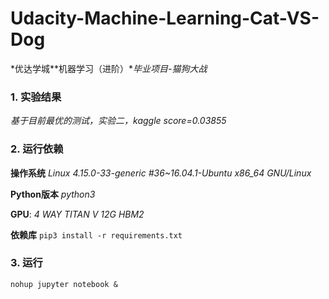 # Udacity-Machine-Learning-Cat-VS-Dog
*优达学城**机器学习（进阶）**毕业项目-猫狗大战*

### 1. 实验结果
*基于目前最优的测试，实验二，kaggle score=0.03855*

### 2. 运行依赖
**操作系统** *Linux 4.15.0-33-generic #36~16.04.1-Ubuntu x86_64 GNU/Linux*

**Python版本** *python3*

**GPU**: *4 WAY TITAN V 12G HBM2*

**依赖库** `pip3 install -r requirements.txt`

### 3. 运行
`nohup jupyter notebook &`


